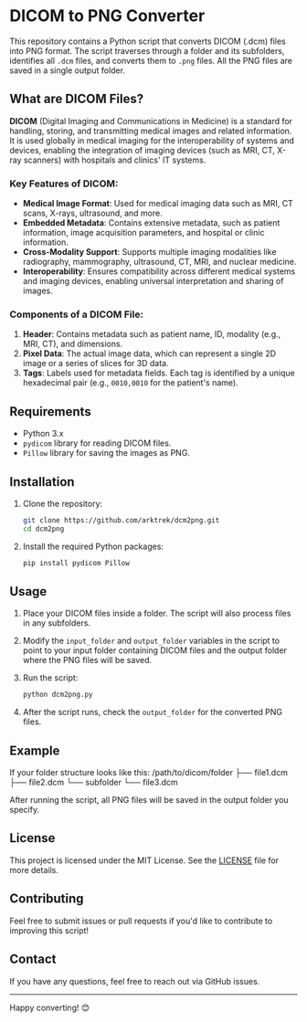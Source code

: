 # DICOM to PNG Converter

This repository contains a Python script that converts DICOM (.dcm) files into PNG format. The script traverses through a folder and its subfolders, identifies all `.dcm` files, and converts them to `.png` files. All the PNG files are saved in a single output folder.

## What are DICOM Files?

**DICOM** (Digital Imaging and Communications in Medicine) is a standard for handling, storing, and transmitting medical images and related information. It is used globally in medical imaging for the interoperability of systems and devices, enabling the integration of imaging devices (such as MRI, CT, X-ray scanners) with hospitals and clinics' IT systems.

### Key Features of DICOM:
- **Medical Image Format**: Used for medical imaging data such as MRI, CT scans, X-rays, ultrasound, and more.
- **Embedded Metadata**: Contains extensive metadata, such as patient information, image acquisition parameters, and hospital or clinic information.
- **Cross-Modality Support**: Supports multiple imaging modalities like radiography, mammography, ultrasound, CT, MRI, and nuclear medicine.
- **Interoperability**: Ensures compatibility across different medical systems and imaging devices, enabling universal interpretation and sharing of images.

### Components of a DICOM File:
1. **Header**: Contains metadata such as patient name, ID, modality (e.g., MRI, CT), and dimensions.
2. **Pixel Data**: The actual image data, which can represent a single 2D image or a series of slices for 3D data.
3. **Tags**: Labels used for metadata fields. Each tag is identified by a unique hexadecimal pair (e.g., `0010,0010` for the patient's name).

## Requirements

- Python 3.x
- `pydicom` library for reading DICOM files.
- `Pillow` library for saving the images as PNG.

## Installation

1. Clone the repository:

    ```bash
    git clone https://github.com/arktrek/dcm2png.git
    cd dcm2png
    ```

2. Install the required Python packages:

    ```bash
    pip install pydicom Pillow
    ```

## Usage

1. Place your DICOM files inside a folder. The script will also process files in any subfolders.

2. Modify the `input_folder` and `output_folder` variables in the script to point to your input folder containing DICOM files and the output folder where the PNG files will be saved.

3. Run the script:

    ```bash
    python dcm2png.py
    ```

4. After the script runs, check the `output_folder` for the converted PNG files.

## Example

If your folder structure looks like this:
    /path/to/dicom/folder ├── file1.dcm ├── file2.dcm └── subfolder └── file3.dcm


After running the script, all PNG files will be saved in the output folder you specify.


## License

This project is licensed under the MIT License. See the [LICENSE](LICENSE) file for more details.

## Contributing

Feel free to submit issues or pull requests if you'd like to contribute to improving this script!

## Contact

If you have any questions, feel free to reach out via GitHub issues.

---

Happy converting! 😊


